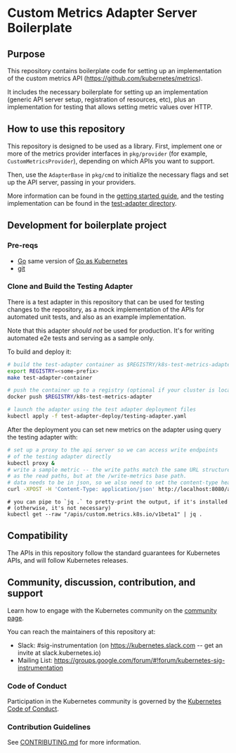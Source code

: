 # Custom Metrics Adapter Server Boilerplate

## Purpose

This repository contains boilerplate code for setting up an implementation
of the custom metrics API (https://github.com/kubernetes/metrics).

It includes the necessary boilerplate for setting up an implementation
(generic API server setup, registration of resources, etc), plus an
implementation for testing that allows setting metric values over HTTP.

## How to use this repository

This repository is designed to be used as a library. First, implement one
or more of the metrics provider interfaces in `pkg/provider` (for example,
`CustomMetricsProvider`), depending on which APIs you want to support.

Then, use the `AdapterBase` in `pkg/cmd` to initialize the necessary flags
and set up the API server, passing in your providers.

More information can be found in the [getting started
guide](/docs/getting-started.md), and the testing implementation can be
found in the [test-adapter directory](/test-adapter).

## Development for boilerplate project

### Pre-reqs

- [Go](https://golang.org/doc/install) same version of [Go as Kubernetes](https://github.com/kubernetes/community/blob/master/contributors/devel/development.md#go)
- [git](https://git-scm.com/downloads)

### Clone and Build the Testing Adapter

There is a test adapter in this repository that can be used for testing
changes to the repository, as a mock implementation of the APIs for
automated unit tests, and also as an example implementation.

Note that this adapter *should not* be used for production.  It's for
writing automated e2e tests and serving as a sample only.

To build and deploy it:

```bash
# build the test-adapter container as $REGISTRY/k8s-test-metrics-adapter
export REGISTRY=<some-prefix>
make test-adapter-container

# push the container up to a registry (optional if your cluster is local)
docker push $REGISTRY/k8s-test-metrics-adapter

# launch the adapter using the test adapter deployment files
kubectl apply -f test-adapter-deploy/testing-adapter.yaml
```

After the deployment you can set new metrics on the adapter using
query the testing adapter with:

```bash
# set up a proxy to the api server so we can access write endpoints
# of the testing adapter directly
kubectl proxy &
# write a sample metric -- the write paths match the same URL structure
# as the read paths, but at the /write-metrics base path.
# data needs to be in json, so we also need to set the content-type header
curl -XPOST -H 'Content-Type: application/json' http://localhost:8080/api/v1/namespaces/custom-metrics/services/custom-metrics-apiserver:http/proxy/write-metrics/namespaces/default/services/kubernetes/test-metric --data-raw '"300m"'
```

```
# you can pipe to `jq .` to pretty-print the output, if it's installed
# (otherwise, it's not necessary)
kubectl get --raw "/apis/custom.metrics.k8s.io/v1beta1" | jq .
```

## Compatibility

The APIs in this repository follow the standard guarantees for Kubernetes
APIs, and will follow Kubernetes releases.

## Community, discussion, contribution, and support

Learn how to engage with the Kubernetes community on the [community
page](http://kubernetes.io/community/).

You can reach the maintainers of this repository at:

- Slack: #sig-instrumentation (on https://kubernetes.slack.com -- get an
  invite at slack.kubernetes.io)
- Mailing List:
  https://groups.google.com/forum/#!forum/kubernetes-sig-instrumentation

### Code of Conduct

Participation in the Kubernetes community is governed by the [Kubernetes
Code of Conduct](code-of-conduct.md).

### Contribution Guidelines

See [CONTRIBUTING.md](CONTRIBUTING.md) for more information.
